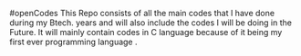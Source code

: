 #openCodes
This Repo consists of all the main codes that I have done during my Btech. years and will also include the codes I will be doing in the Future. 
It will mainly contain codes in C language because of it being my first ever programming language . 
